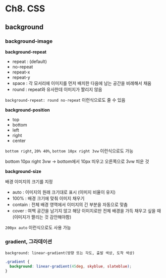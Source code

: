 # Ch8. CSS

## background

### background-image

**background-repeat**

- repeat : (default)
- no-repeat
- repeat-x
- repeat-y
- space : 각 모서리에 이미지를 먼저 배치한 다음에 남는 공간을 비례해서 채움
- round : repeat와 유사한데 이미지가 짤리지 않음

`background-repeat: round no-repeat` 이런식으로도 줄 수 있음

**background-position**

- top
- bottom
- left
- right
- center

`bottom right`, `20% 40%`, `bottom 10px right 3vw` 이런식으로도 가능

bottom 10px right 3vw -> bottom에서 10px 띄우고 오른쪽으로 3vw 띄운 것

**background-size**

배경 이미지의 크기를 지정

- auto : 이미지의 원래 크기대로 표시 (이미지 비율이 유지)
- 100% : 배경 크기에 맞춰 이미지 채우기
- contain : 전체 배경 영역에서 이미지의 긴 부분을 자동으로 맞춤
- cover : 여백 공간을 남기지 않고 해당 이미지로만 전체 배경을 가득 채우고 싶을 때 (이미지가 짤리는 것 감안해야함)

`200px auto` 이런식으로도 사용 가능

### gradient, 그라데이션

`background: linear-gradient(방향 또는 각도, 출발 색상, 도착 색상)`

```css
.gradient {
  background: linear-gradient(45deg, skyblue, slateblue);
}
```
